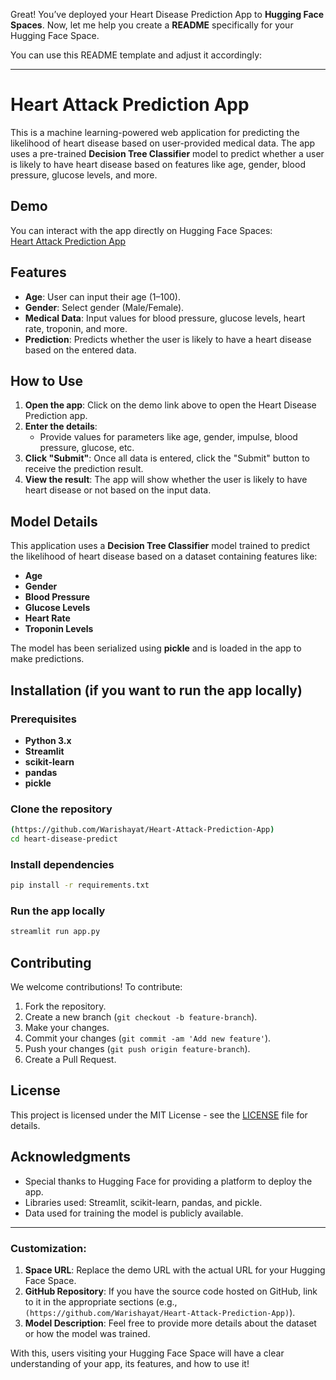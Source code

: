 Great! You’ve deployed your Heart Disease Prediction App to **Hugging Face Spaces**. Now, let me help you create a **README** specifically for your Hugging Face Space.

You can use this README template and adjust it accordingly:

---

# Heart Attack Prediction App

This is a machine learning-powered web application for predicting the likelihood of heart disease based on user-provided medical data. The app uses a pre-trained **Decision Tree Classifier** model to predict whether a user is likely to have heart disease based on features like age, gender, blood pressure, glucose levels, and more.

## Demo

You can interact with the app directly on Hugging Face Spaces:  
[Heart Attack Prediction App](https://huggingface.co/spaces/Waris01/Heart-Attack-Prediction-App)

## Features

- **Age**: User can input their age (1–100).
- **Gender**: Select gender (Male/Female).
- **Medical Data**: Input values for blood pressure, glucose levels, heart rate, troponin, and more.
- **Prediction**: Predicts whether the user is likely to have a heart disease based on the entered data.

## How to Use

1. **Open the app**: Click on the demo link above to open the Heart Disease Prediction app.
2. **Enter the details**:
    - Provide values for parameters like age, gender, impulse, blood pressure, glucose, etc.
3. **Click "Submit"**: Once all data is entered, click the "Submit" button to receive the prediction result.
4. **View the result**: The app will show whether the user is likely to have heart disease or not based on the input data.

## Model Details

This application uses a **Decision Tree Classifier** model trained to predict the likelihood of heart disease based on a dataset containing features like:
- **Age**
- **Gender**
- **Blood Pressure**
- **Glucose Levels**
- **Heart Rate**
- **Troponin Levels**

The model has been serialized using **pickle** and is loaded in the app to make predictions.

## Installation (if you want to run the app locally)

### Prerequisites

- **Python 3.x**
- **Streamlit**
- **scikit-learn**
- **pandas**
- **pickle**

### Clone the repository

```bash
(https://github.com/Warishayat/Heart-Attack-Prediction-App)
cd heart-disease-predict
```

### Install dependencies

```bash
pip install -r requirements.txt
```

### Run the app locally

```bash
streamlit run app.py
```

## Contributing

We welcome contributions! To contribute:
1. Fork the repository.
2. Create a new branch (`git checkout -b feature-branch`).
3. Make your changes.
4. Commit your changes (`git commit -am 'Add new feature'`).
5. Push your changes (`git push origin feature-branch`).
6. Create a Pull Request.

## License

This project is licensed under the MIT License - see the [LICENSE](LICENSE) file for details.

## Acknowledgments

- Special thanks to Hugging Face for providing a platform to deploy the app.
- Libraries used: Streamlit, scikit-learn, pandas, and pickle.
- Data used for training the model is publicly available.

---

### Customization:
1. **Space URL**: Replace the demo URL with the actual URL for your Hugging Face Space.
2. **GitHub Repository**: If you have the source code hosted on GitHub, link to it in the appropriate sections (e.g., `(https://github.com/Warishayat/Heart-Attack-Prediction-App)`).
3. **Model Description**: Feel free to provide more details about the dataset or how the model was trained.

With this, users visiting your Hugging Face Space will have a clear understanding of your app, its features, and how to use it!
